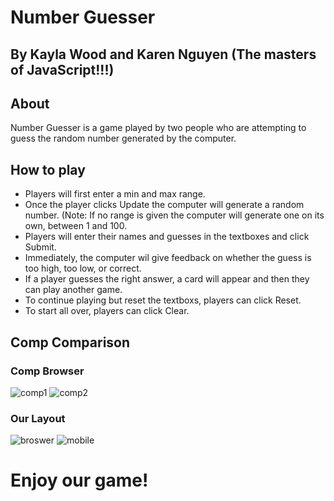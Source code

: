 # Number Guesser
## By Kayla Wood and Karen Nguyen (The masters of JavaScript!!!)
## About
Number Guesser is a game played by two people who are attempting to guess the random number generated by the computer.

## How to play
 * Players will first enter a min and max range.
 * Once the player clicks Update the computer will generate a random number. (Note: If no range is given the computer will generate one on its own, between 1 and 100.
 * Players will enter their names and guesses in the textboxes and click Submit.
 * Immediately, the computer wil give feedback on whether the guess is too high, too low, or correct.
 * If a player guesses the right answer, a card will appear and then they can play another game.
 * To continue playing but reset the textboxs, players can click Reset.
 * To start all over, players can click Clear.
 
 ## Comp Comparison
 ### Comp Browser
 ![comp1](https://i.imgur.com/zoWQQwd.jpg)
 ![comp2](https://i.imgur.com/ancNiln.jpg)  
 ### Our Layout  
 ![broswer](https://i.imgur.com/RoyOxWW.png)
 ![mobile](https://i.imgur.com/xzPsMgd.png)
 
 # Enjoy our game!
